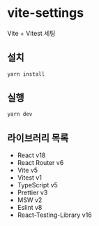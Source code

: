 # vite-settings

Vite + Vitest 세팅

## 설치

```bash
yarn install
```

## 실행

```bash
yarn dev
```

## 라이브러리 목록

- React v18
- React Router v6
- Vite v5
- Vitest v1
- TypeScript v5
- Prettier v3
- MSW v2
- Eslint v8
- React-Testing-Library v16
